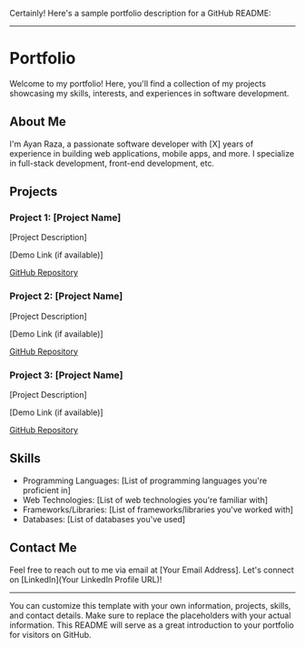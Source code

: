Certainly! Here's a sample portfolio description for a GitHub README:

---

# Portfolio

Welcome to my portfolio! Here, you'll find a collection of my projects showcasing my skills, interests, and experiences in software development. 

## About Me

I'm Ayan Raza, a passionate software developer with [X] years of experience in building web applications, mobile apps, and more. I specialize in full-stack development, front-end development, etc. 

## Projects

### Project 1: [Project Name]

[Project Description]

[Demo Link (if available)]

[GitHub Repository](link)

### Project 2: [Project Name]

[Project Description]

[Demo Link (if available)]

[GitHub Repository](link)

### Project 3: [Project Name]

[Project Description]

[Demo Link (if available)]

[GitHub Repository](link)

## Skills

- Programming Languages: [List of programming languages you're proficient in]
- Web Technologies: [List of web technologies you're familiar with]
- Frameworks/Libraries: [List of frameworks/libraries you've worked with]
- Databases: [List of databases you've used]

## Contact Me

Feel free to reach out to me via email at [Your Email Address]. Let's connect on [LinkedIn](Your LinkedIn Profile URL)!

---

You can customize this template with your own information, projects, skills, and contact details. Make sure to replace the placeholders with your actual information. This README will serve as a great introduction to your portfolio for visitors on GitHub.
